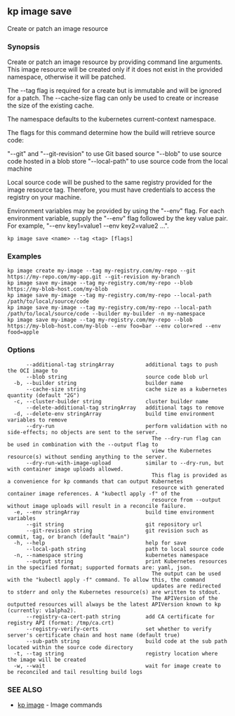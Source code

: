 ## kp image save

Create or patch an image resource

### Synopsis

Create or patch an image resource by providing command line arguments.
This image resource will be created only if it does not exist in the provided namespace, otherwise it will be patched.

The --tag flag is required for a create but is immutable and will be ignored for a patch.
The --cache-size flag can only be used to create or increase the size of the existing cache.

The namespace defaults to the kubernetes current-context namespace.

The flags for this command determine how the build will retrieve source code:

  "--git" and "--git-revision" to use Git based source
  "--blob" to use source code hosted in a blob store
  "--local-path" to use source code from the local machine

Local source code will be pushed to the same registry provided for the image resource tag.
Therefore, you must have credentials to access the registry on your machine.

Environment variables may be provided by using the "--env" flag.
For each environment variable, supply the "--env" flag followed by the key value pair.
For example, "--env key1=value1 --env key2=value2 ...".

```
kp image save <name> --tag <tag> [flags]
```

### Examples

```
kp image create my-image --tag my-registry.com/my-repo --git https://my-repo.com/my-app.git --git-revision my-branch
kp image save my-image --tag my-registry.com/my-repo --blob https://my-blob-host.com/my-blob
kp image save my-image --tag my-registry.com/my-repo --local-path /path/to/local/source/code
kp image save my-image --tag my-registry.com/my-repo --local-path /path/to/local/source/code --builder my-builder -n my-namespace
kp image save my-image --tag my-registry.com/my-repo --blob https://my-blob-host.com/my-blob --env foo=bar --env color=red --env food=apple
```

### Options

```
      --additional-tag stringArray          additional tags to push the OCI image to
      --blob string                         source code blob url
  -b, --builder string                      builder name
      --cache-size string                   cache size as a kubernetes quantity (default "2G")
  -c, --cluster-builder string              cluster builder name
      --delete-additional-tag stringArray   additional tags to remove
  -d, --delete-env stringArray              build time environment variables to remove
      --dry-run                             perform validation with no side-effects; no objects are sent to the server.
                                              The --dry-run flag can be used in combination with the --output flag to
                                              view the Kubernetes resource(s) without sending anything to the server.
      --dry-run-with-image-upload           similar to --dry-run, but with container image uploads allowed.
                                              This flag is provided as a convenience for kp commands that can output Kubernetes
                                              resource with generated container image references. A "kubectl apply -f" of the
                                              resource from --output without image uploads will result in a reconcile failure.
  -e, --env stringArray                     build time environment variables
      --git string                          git repository url
      --git-revision string                 git revision such as commit, tag, or branch (default "main")
  -h, --help                                help for save
      --local-path string                   path to local source code
  -n, --namespace string                    kubernetes namespace
      --output string                       print Kubernetes resources in the specified format; supported formats are: yaml, json.
                                              The output can be used with the "kubectl apply -f" command. To allow this, the command
                                              updates are redirected to stderr and only the Kubernetes resource(s) are written to stdout.
                                              The APIVersion of the outputted resources will always be the latest APIVersion known to kp (currently: v1alpha2).
      --registry-ca-cert-path string        add CA certificate for registry API (format: /tmp/ca.crt)
      --registry-verify-certs               set whether to verify server's certificate chain and host name (default true)
      --sub-path string                     build code at the sub path located within the source code directory
  -t, --tag string                          registry location where the image will be created
  -w, --wait                                wait for image create to be reconciled and tail resulting build logs
```

### SEE ALSO

* [kp image](kp_image.md)	 - Image commands

